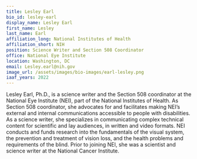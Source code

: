 ```yaml
---
title: Lesley Earl
bio_id: lesley-earl
display_name: Lesley Earl
first_name: Lesley
last_name: Earl
affiliation_long: National Institutes of Health
affiliation_short: NIH
position: Science Writer and Section 508 Coordinator
office: National Eye Institute
location: Washington, DC
email: Lesley.earl@nih.gov
image_url: /assets/images/bio-images/earl-lesley.png
iaaf_years: 2022
---
```

Lesley Earl, Ph.D., is a science writer and the Section 508 coordinator at the National Eye Institute (NEI), part of the National Institutes of Health. As Section 508 coordinator, she advocates for and facilitates making NEI’s external and internal communications accessible to people with disabilities. As a science writer, she specializes in communicating complex technical content for scientific and lay audiences, in written and video formats. NEI conducts and funds research into the fundamentals of the visual system, the prevention and treatment of vision loss, and the health problems and requirements of the blind. Prior to joining NEI, she was a scientist and science writer at the National Cancer Institute.